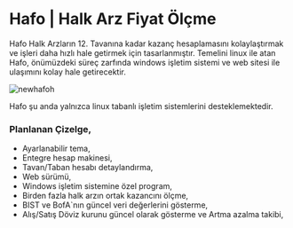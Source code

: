 # Hafo | Halk Arz Fiyat Ölçme
Hafo Halk Arzların 12. Tavanına kadar kazanç hesaplamasını kolaylaştırmak ve işleri daha hızlı hale getirmek için tasarlanmıştır. Temelini linux ile atan Hafo, önümüzdeki süreç zarfında windows işletim sistemi ve web sitesi ile ulaşımını kolay hale getirecektir.

![newhafoh](https://github.com/hacimertgokhan/Hafo/assets/64479768/cff0ad47-a82f-4f2a-ab88-eab16ada7bff)
 
Hafo şu anda yalnızca linux tabanlı işletim sistemlerini desteklemektedir.

### Planlanan Çizelge,
- Ayarlanabilir tema,
- Entegre hesap makinesi,
- Tavan/Taban hesabı detaylandırma,
- Web sürümü,
- Windows işletim sistemine özel program,
- Birden fazla halk arzın ortak kazancını ölçme,
- BIST ve BofA`nın güncel veri değerlerini gösterme,
- Alış/Satış Döviz kurunu güncel olarak gösterme ve Artma azalma takibi,

